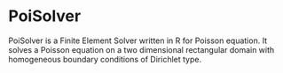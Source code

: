 # PoiSolver
PoiSolver is a Finite Element Solver written in R for Poisson equation. It solves a Poisson equation on a two dimensional rectangular domain with homogeneous boundary conditions of Dirichlet type.

